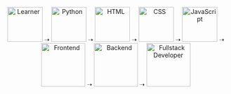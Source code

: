 <p align="center">
  <!-- Learner -->
  <img src="https://media.giphy.com/media/3o7aD4U3YJ4rHUKc1O/giphy.gif" width="80" title="Learner" /> ➝ 
  <!-- Python -->
  <img src="https://media.giphy.com/media/LMt9638dO8dftAjtco/giphy.gif" width="80" title="Python" /> ➝ 
  <!-- HTML -->
  <img src="https://media.giphy.com/media/XAxylRMCdpbEWUAvr8/giphy.gif" width="80" title="HTML" /> ➝ 
  <!-- CSS -->
  <img src="https://media.giphy.com/media/fsEaZldNC8A1PJ3mwp/giphy.gif" width="80" title="CSS" /> ➝ 
  <!-- JavaScript -->
  <img src="https://media.giphy.com/media/ln7z2eWriiQAllfVcn/giphy.gif" width="80" title="JavaScript" /> ➝ 
  <!-- Frontend -->
  <img src="https://media.giphy.com/media/26tn33aiTi1jkl6H6/giphy.gif" width="100" title="Frontend" /> ➝ 
  <!-- Backend -->
  <img src="https://media.giphy.com/media/coxQHKASG60HrHtvkt/giphy.gif" width="100" title="Backend" /> ➝ 
  <!-- Fullstack -->
  <img src="https://media.giphy.com/media/f3iwJFOVOwuy7K6FFw/giphy.gif" width="100" title="Fullstack Developer" />
</p>
